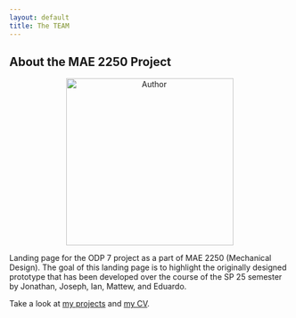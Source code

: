 ```yaml
---
layout: default
title: The TEAM 
---
```


## About the MAE 2250 Project

<p align="center">
  <img src="(https://github.com/user-attachments/assets/6b7c9da7-8f20-4311-944b-ef3feb5f8f50)" style="width:300px;" alt="Author">
</p>

Landing page for the ODP 7 project as a part of MAE 2250 (Mechanical Design). The goal of this landing page is to highlight the originally designed prototype that has been developed over the course of the SP 25 semester by Jonathan, Joseph, Ian, Mattew, and Eduardo.

Take a look at [my projects](https://github.com/JonathanDistler/Jonathan-Distler-Portfolio/tree/main/_projects) and [my CV](https://github.com/JonathanDistler/Jonathan-Distler-Portfolio/blob/main/_pages/cv.md).
